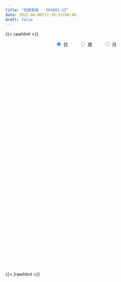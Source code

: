 ```yaml
---
title: "百胜智能 - 301083.SZ"
date: 2022-06-06T17:30:21+08:00
draft: false
---
```

{{< rawhtml >}}
    <div style="text-align: center">
        <label style="padding: 1rem;"><input style="margin-right: .5rem" type="radio" name="period" value="D" checked onclick="period_change(this)">日</label>
        <label style="padding: 1rem;"><input style="margin-right: .5rem" type="radio" name="period" value="W" onclick="period_change(this)">周</label>
        <label style="padding: 1rem;"><input style="margin-right: .5rem" type="radio" name="period" value="M" onclick="period_change(this)">月</label>
    </div>
    <div id="chart" style="height: 700px;"></div> 
    <script type="text/javascript">
        const D_v = [259753.42,281724.18,229793.17,205559.41,165729.0,131655.71,111726.86,92489.84,109242.85,99822.39,102806.92,100089.83,131588.32,106658.79,123686.01,145316.26,195138.86,124895.23,238772.41,122598.9,178616.36,100239.25,166193.8,120378.11,88326.82,86895.75,67533.92,41825.9,58372.83,47259.51,57982.69,27221.91,37201.31,24271.7,24135.17,40207.61,28471.89,30053.54,29220.84,48374.78,49648.62,40461.24,29357.32,21080.96,22304.9,22855.71,30246.7,15531.53,21370.84,20740.09,16429.32,16106.9,14215.53,22388.55,26474.08,17212.0,113679.0,68178.82,38889.9,34486.0,33640.32,85139.65,128459.77,88611.12,72539.69,47792.0,25453.5,28546.0,17743.72,20673.74,20874.16,18747.8,17129.06,17204.7,14621.38,20765.0,17183.38,13168.6,18136.38,19536.42,14372.44,13890.58,19248.65,24052.1,30813.99,15390.87,21581.37,12460.65,28822.99,24696.32,18968.94,21414.07,22155.58,19918.28,15469.41,11729.39,45244.88,35183.7,24692.0,23186.0,112126.92,168842.22,103514.14,67646.23,65092.57,61392.44,36670.0,26301.78,25039.55,29144.01,53907.6,44581.44,28776.8,27989.66,22451.78,13398.0,21402.88,12825.0,24572.2,11694.0,10647.58,15644.58,19245.0,17445.34,33678.99,24829.24,20135.9,16188.14,20359.08,17025.42,15887.17,11599.77,62067.16,50702.96,34176.83,30652.51,23990.44,19089.37,15154.49,17361.0,14393.93,12881.87,17539.86,10159.88,16724.14,13362.63,12071.94,14247.71,13821.82,16193.81,18290.0]
const D_histogram = [0.0,0.4160911681,0.4371484517,0.4254859993,0.2691507787,0.0820498557,-0.0617446212,-0.1388079523,-0.2271252328,-0.242682202,-0.2310492496,-0.1928847421,-0.1051902546,-0.0686662252,-0.0034316828,0.0559645196,0.1499416435,0.4485873437,0.3706322921,0.299189211,0.2750960868,0.184314151,0.1964706703,0.1846317583,0.1451892444,0.0684840478,-0.0155863959,-0.0691981192,-0.1313832536,-0.1398613719,-0.2134693192,-0.2527165848,-0.3265060928,-0.36372683,-0.3484433719,-0.295791076,-0.2435006749,-0.2197885066,-0.1789928178,-0.1081602968,-0.0449422688,-0.0465061394,-0.082104305,-0.0655054768,-0.0756236727,-0.097317571,-0.1587312208,-0.1661544123,-0.1345023587,-0.1071529887,-0.0907098764,-0.072823351,-0.0420402517,-0.0429823106,-0.0094167201,-0.0140345788,0.1114895496,0.1464621154,0.1569731182,0.153796016,0.1507899644,0.1936537434,0.1853601041,0.2113846497,0.1141215635,-0.0109048713,-0.1129305268,-0.2262046497,-0.2634943146,-0.2978281218,-0.2633747688,-0.211263486,-0.1586310985,-0.1061550871,-0.0741549654,-0.0852151685,-0.0669693647,-0.038178905,0.0060093409,0.0339059679,0.0538807178,0.0741020405,0.0734655058,0.0940831341,0.0661004347,0.0606645423,0.0720599499,0.0792033989,0.1061011697,0.1028854102,0.0954072148,0.071392088,0.002370237,-0.0593392877,-0.0811865946,-0.0862913725,-0.0523582092,-0.1092117598,-0.1182693056,-0.0902431039,0.1269652539,0.2264353449,0.2540370125,0.2211653084,0.2224467819,0.1271361258,0.0353403948,-0.0431389469,-0.0809797227,-0.0886280807,-0.0710058858,-0.0485173717,-0.0693575886,-0.0714324913,-0.1233772138,-0.133375713,-0.1436965995,-0.1335675247,-0.1695596167,-0.1696450262,-0.1513009266,-0.1411676495,-0.1561736862,-0.1385688938,-0.2006868669,-0.2656637807,-0.2703468504,-0.2714769524,-0.2160952928,-0.1404673618,-0.0736627936,-0.0023209423,0.112802587,0.1635598888,0.2041253037,0.2414544821,0.2499973571,0.2503289115,0.2423731318,0.2380221223,0.2183853302,0.2062919472,0.1448453865,0.1191738723,0.1061505833,0.0925612474,0.0740131209,0.0633713792,0.0587368046,0.0758454307,0.1061507209]
const D_fast = [0.0,0.5201139601,0.6504583567,0.745167404,0.6561198781,0.4895314191,0.3303007868,0.2185354677,0.073436879,-0.0027906407,-0.0489200007,-0.0589766787,0.0024202451,0.0217777182,0.08615434,0.1595416722,0.2910042069,0.7017967432,0.7164997645,0.7198539862,0.7645348837,0.7198314856,0.7811056725,0.8154247001,0.8122794972,0.7526953127,0.6647282699,0.5938170168,0.4987860691,0.4553426078,0.3283673306,0.2259409188,0.0705248877,-0.057627557,-0.1294549419,-0.150750415,-0.1593351826,-0.190570141,-0.1945226566,-0.1507302098,-0.098747749,-0.1119381545,-0.1680623963,-0.1678399373,-0.1968640514,-0.2428873425,-0.3439837974,-0.392945592,-0.394919128,-0.3943580053,-0.400592362,-0.4009116744,-0.380638638,-0.3923262745,-0.3611148641,-0.3692413675,-0.2158448517,-0.144256757,-0.0945024747,-0.0592305729,-0.0245391334,0.0667380814,0.1047844682,0.1836551761,0.1149224809,-0.0128301718,-0.143088459,-0.3129137443,-0.4160769879,-0.5248678256,-0.5562581648,-0.5569627534,-0.5439881405,-0.5180509009,-0.5045895205,-0.5369535158,-0.5354500531,-0.5162043197,-0.4705137386,-0.4341406196,-0.4006956903,-0.3619488574,-0.3442190157,-0.3000806039,-0.3115381945,-0.3018079514,-0.2723975564,-0.2454532576,-0.1920301944,-0.1695246013,-0.1531509931,-0.1593180978,-0.2277473895,-0.3042917362,-0.3464356917,-0.3731133128,-0.3522697018,-0.4364261923,-0.4750510645,-0.4695856388,-0.2206359675,-0.0645570402,0.0265538804,0.0489735034,0.1058666724,0.0423400478,-0.0406205845,-0.129884663,-0.1879703694,-0.2177757477,-0.2179050241,-0.207545853,-0.245725467,-0.2656584926,-0.3484475184,-0.3917899459,-0.4380349823,-0.4612977887,-0.5396797848,-0.5821764509,-0.6016575829,-0.6268162182,-0.6808656765,-0.6979031075,-0.8101927973,-0.9415856563,-1.0138554386,-1.0828547787,-1.0814969423,-1.0409858518,-0.9925969819,-0.9218353662,-0.7785111901,-0.6868639161,-0.5952671753,-0.4975743764,-0.4265321621,-0.3636183799,-0.3109808766,-0.2558263556,-0.2208668151,-0.1813872114,-0.2066224254,-0.2025004715,-0.1889861147,-0.1794351387,-0.179479985,-0.1742788819,-0.1642292554,-0.1281592716,-0.0713163012]
const D_slow = [0.0,0.104022792,0.213309905,0.3196814048,0.3869690994,0.4074815634,0.3920454081,0.35734342,0.3005621118,0.2398915613,0.1821292489,0.1339080634,0.1076104997,0.0904439434,0.0895860227,0.1035771526,0.1410625635,0.2532093994,0.3458674724,0.4206647752,0.4894387969,0.5355173346,0.5846350022,0.6307929418,0.6670902529,0.6842112648,0.6803146658,0.663015136,0.6301693227,0.5952039797,0.5418366499,0.4786575037,0.3970309805,0.306099273,0.21898843,0.145040661,0.0841654923,0.0292183656,-0.0155298388,-0.042569913,-0.0538054802,-0.0654320151,-0.0859580913,-0.1023344605,-0.1212403787,-0.1455697714,-0.1852525766,-0.2267911797,-0.2604167694,-0.2872050165,-0.3098824856,-0.3280883234,-0.3385983863,-0.3493439639,-0.351698144,-0.3552067887,-0.3273344013,-0.2907188724,-0.2514755929,-0.2130265889,-0.1753290978,-0.126915662,-0.0805756359,-0.0277294735,0.0008009174,-0.0019253005,-0.0301579322,-0.0867090946,-0.1525826733,-0.2270397037,-0.2928833959,-0.3456992674,-0.3853570421,-0.4118958138,-0.4304345552,-0.4517383473,-0.4684806885,-0.4780254147,-0.4765230795,-0.4680465875,-0.4545764081,-0.4360508979,-0.4176845215,-0.394163738,-0.3776386293,-0.3624724937,-0.3444575062,-0.3246566565,-0.2981313641,-0.2724100115,-0.2485582078,-0.2307101858,-0.2301176266,-0.2449524485,-0.2652490971,-0.2868219403,-0.2999114926,-0.3272144325,-0.3567817589,-0.3793425349,-0.3476012214,-0.2909923852,-0.2274831321,-0.172191805,-0.1165801095,-0.084796078,-0.0759609793,-0.0867457161,-0.1069906467,-0.1291476669,-0.1468991384,-0.1590284813,-0.1763678784,-0.1942260013,-0.2250703047,-0.2584142329,-0.2943383828,-0.327730264,-0.3701201681,-0.4125314247,-0.4503566563,-0.4856485687,-0.5246919903,-0.5593342137,-0.6095059304,-0.6759218756,-0.7435085882,-0.8113778263,-0.8654016495,-0.90051849,-0.9189341884,-0.9195144239,-0.8913137772,-0.8504238049,-0.799392479,-0.7390288585,-0.6765295192,-0.6139472914,-0.5533540084,-0.4938484778,-0.4392521453,-0.3876791585,-0.3514678119,-0.3216743438,-0.295136698,-0.2719963861,-0.2534931059,-0.2376502611,-0.22296606,-0.2040047023,-0.1774670221]
const D_data = [['2021-10-21', 16.51, 16.88, 16.51, 18.18],['2021-10-22', 17.68, 23.4, 17.37, 24.63],['2021-10-25', 21.0, 20.0, 19.66, 21.75],['2021-10-26', 18.65, 20.0, 18.4, 20.99],['2021-10-27', 18.81, 18.06, 17.81, 19.15],['2021-10-28', 17.8, 16.94, 16.91, 18.45],['2021-10-29', 16.52, 16.65, 16.39, 17.14],['2021-11-01', 16.45, 16.86, 15.83, 16.88],['2021-11-02', 16.7, 16.17, 16.02, 17.52],['2021-11-03', 15.91, 16.65, 15.79, 16.78],['2021-11-04', 16.5, 16.82, 16.4, 17.25],['2021-11-05', 16.66, 17.14, 16.6, 17.44],['2021-11-08', 16.99, 18.0, 16.71, 18.4],['2021-11-09', 17.77, 17.64, 17.53, 18.22],['2021-11-10', 17.5, 18.26, 16.92, 18.3],['2021-11-11', 17.84, 18.56, 17.81, 18.88],['2021-11-12', 18.36, 19.51, 18.36, 20.6],['2021-11-15', 20.0, 23.41, 20.0, 23.41],['2021-11-16', 23.5, 19.66, 19.5, 23.5],['2021-11-17', 19.2, 19.66, 19.2, 20.34],['2021-11-18', 19.41, 20.29, 18.6, 20.47],['2021-11-19', 19.88, 19.4, 19.39, 20.13],['2021-11-22', 19.4, 20.71, 19.07, 21.17],['2021-11-23', 20.5, 20.65, 20.34, 21.33],['2021-11-24', 20.65, 20.39, 20.25, 20.89],['2021-11-25', 20.39, 19.79, 19.77, 20.64],['2021-11-26', 19.8, 19.38, 19.32, 20.17],['2021-11-29', 19.03, 19.45, 18.96, 19.7],['2021-11-30', 19.51, 19.04, 18.93, 19.81],['2021-12-01', 18.92, 19.5, 18.9, 19.58],['2021-12-02', 19.45, 18.4, 18.35, 19.58],['2021-12-03', 18.39, 18.41, 18.15, 18.55],['2021-12-06', 18.41, 17.5, 17.45, 18.47],['2021-12-07', 17.89, 17.43, 17.26, 17.9],['2021-12-08', 17.55, 17.78, 17.4, 17.81],['2021-12-09', 17.65, 18.2, 17.65, 18.34],['2021-12-10', 18.0, 18.28, 17.86, 18.33],['2021-12-13', 18.23, 17.95, 17.8, 18.26],['2021-12-14', 17.87, 18.18, 17.82, 18.26],['2021-12-15', 18.09, 18.74, 18.06, 18.88],['2021-12-16', 18.53, 18.94, 18.47, 19.07],['2021-12-17', 19.07, 18.25, 18.15, 19.1],['2021-12-20', 18.06, 17.66, 17.63, 18.33],['2021-12-21', 17.79, 18.19, 17.67, 18.21],['2021-12-22', 18.19, 17.8, 17.76, 18.19],['2021-12-23', 17.8, 17.48, 17.43, 17.86],['2021-12-24', 17.52, 16.63, 16.62, 17.53],['2021-12-27', 16.65, 16.96, 16.65, 17.04],['2021-12-28', 17.01, 17.36, 17.0, 17.67],['2021-12-29', 17.2, 17.33, 17.01, 17.5],['2021-12-30', 17.33, 17.19, 17.16, 17.52],['2021-12-31', 17.25, 17.19, 17.17, 17.47],['2022-01-04', 17.25, 17.39, 17.11, 17.45],['2022-01-05', 17.4, 16.99, 16.72, 17.45],['2022-01-06', 16.95, 17.44, 16.85, 17.56],['2022-01-07', 17.44, 16.98, 16.88, 17.57],['2022-01-10', 16.98, 18.93, 16.82, 19.5],['2022-01-11', 18.84, 18.29, 18.09, 18.93],['2022-01-12', 18.29, 18.19, 17.97, 18.29],['2022-01-13', 18.18, 18.13, 17.95, 18.36],['2022-01-14', 17.94, 18.21, 17.66, 18.26],['2022-01-17', 18.25, 19.01, 18.15, 19.15],['2022-01-18', 19.71, 18.6, 18.4, 20.58],['2022-01-19', 18.02, 19.23, 18.0, 19.78],['2022-01-20', 18.9, 17.62, 17.52, 18.98],['2022-01-21', 17.54, 16.71, 16.63, 17.71],['2022-01-24', 16.66, 16.33, 16.08, 16.73],['2022-01-25', 16.29, 15.46, 15.42, 16.42],['2022-01-26', 15.54, 15.79, 15.54, 15.96],['2022-01-27', 15.72, 15.38, 15.36, 16.06],['2022-01-28', 15.55, 15.98, 15.51, 16.03],['2022-02-07', 16.21, 16.2, 15.92, 16.45],['2022-02-08', 16.08, 16.29, 16.05, 16.42],['2022-02-09', 16.32, 16.41, 16.18, 16.46],['2022-02-10', 16.4, 16.25, 16.22, 16.46],['2022-02-11', 16.1, 15.64, 15.59, 16.17],['2022-02-14', 15.55, 15.9, 15.53, 16.18],['2022-02-15', 15.9, 16.05, 15.69, 16.08],['2022-02-16', 16.19, 16.36, 16.08, 16.46],['2022-02-17', 16.4, 16.3, 16.22, 16.6],['2022-02-18', 16.12, 16.3, 16.06, 16.36],['2022-02-21', 16.2, 16.4, 16.18, 16.45],['2022-02-22', 16.3, 16.19, 15.88, 16.39],['2022-02-23', 16.25, 16.52, 16.11, 16.7],['2022-02-24', 16.45, 15.9, 15.66, 16.67],['2022-02-25', 16.08, 16.09, 15.93, 16.57],['2022-02-28', 16.1, 16.32, 15.67, 16.43],['2022-03-01', 16.48, 16.33, 16.19, 16.48],['2022-03-02', 16.2, 16.7, 16.11, 16.78],['2022-03-03', 16.64, 16.43, 16.24, 16.7],['2022-03-04', 16.31, 16.39, 16.23, 16.6],['2022-03-07', 16.31, 16.13, 15.85, 16.41],['2022-03-08', 16.3, 15.31, 15.31, 16.3],['2022-03-09', 15.31, 14.99, 14.31, 15.48],['2022-03-10', 15.16, 15.17, 15.16, 15.53],['2022-03-11', 15.0, 15.2, 14.63, 15.24],['2022-03-14', 15.14, 15.67, 14.81, 16.19],['2022-03-15', 15.3, 14.36, 14.33, 15.8],['2022-03-16', 14.43, 14.64, 13.92, 14.76],['2022-03-17', 14.67, 15.02, 14.61, 15.28],['2022-03-18', 15.01, 18.02, 14.82, 18.02],['2022-03-21', 18.85, 17.5, 17.07, 19.45],['2022-03-22', 17.2, 17.1, 16.83, 17.96],['2022-03-23', 17.01, 16.49, 16.37, 17.17],['2022-03-24', 16.39, 16.99, 16.2, 16.99],['2022-03-25', 16.68, 15.65, 15.65, 16.98],['2022-03-28', 15.45, 15.24, 14.96, 15.53],['2022-03-29', 15.25, 14.93, 14.85, 15.34],['2022-03-30', 15.02, 15.06, 14.75, 15.11],['2022-03-31', 14.93, 15.23, 14.82, 15.29],['2022-04-01', 15.0, 15.49, 14.52, 15.7],['2022-04-06', 15.0, 15.59, 14.97, 16.1],['2022-04-07', 15.73, 14.98, 14.96, 15.73],['2022-04-08', 14.99, 15.07, 14.67, 15.45],['2022-04-11', 14.9, 14.19, 14.13, 14.92],['2022-04-12', 14.19, 14.41, 14.02, 14.47],['2022-04-13', 14.25, 14.2, 14.02, 14.85],['2022-04-14', 14.23, 14.3, 14.21, 14.48],['2022-04-15', 14.25, 13.48, 12.98, 14.25],['2022-04-18', 13.38, 13.64, 13.04, 13.73],['2022-04-19', 13.4, 13.73, 13.4, 13.77],['2022-04-20', 13.74, 13.52, 13.52, 13.95],['2022-04-21', 13.33, 13.0, 12.95, 13.85],['2022-04-22', 13.0, 13.22, 12.75, 13.4],['2022-04-25', 12.79, 11.88, 11.83, 12.88],['2022-04-26', 11.86, 11.22, 11.1, 12.05],['2022-04-27', 10.99, 11.47, 10.86, 11.53],['2022-04-28', 11.35, 11.17, 11.14, 11.62],['2022-04-29', 11.26, 11.71, 11.21, 11.88],['2022-05-05', 11.7, 12.05, 11.6, 12.28],['2022-05-06', 11.69, 12.11, 11.6, 12.38],['2022-05-09', 12.11, 12.38, 12.02, 12.48],['2022-05-10', 12.37, 13.35, 12.25, 14.5],['2022-05-11', 13.12, 12.98, 12.9, 13.8],['2022-05-12', 12.72, 13.13, 12.71, 13.5],['2022-05-13', 13.11, 13.37, 13.01, 13.57],['2022-05-16', 13.4, 13.23, 13.19, 13.65],['2022-05-17', 13.2, 13.26, 13.06, 13.35],['2022-05-18', 13.26, 13.25, 13.16, 13.45],['2022-05-19', 13.0, 13.38, 13.0, 13.5],['2022-05-20', 13.49, 13.24, 13.21, 13.57],['2022-05-23', 13.24, 13.36, 13.2, 13.48],['2022-05-24', 13.33, 12.63, 12.63, 13.4],['2022-05-25', 12.69, 12.9, 12.63, 12.98],['2022-05-26', 12.88, 13.0, 12.62, 13.16],['2022-05-27', 13.24, 12.96, 12.86, 13.25],['2022-05-30', 13.07, 12.84, 12.68, 13.1],['2022-05-31', 12.8, 12.88, 12.51, 12.89],['2022-06-01', 12.88, 12.93, 12.78, 13.07],['2022-06-02', 12.91, 13.26, 12.8, 13.29],['2022-06-06', 13.26, 13.6, 13.26, 13.63]]
const W_v = [541477.6,844464.15,504451.83,702388.24,765122.15,529328.4,232662.84,154287.68,197759.02,125845.59,90178.68,80290.16,288874.04,422542.23,113291.12,88467.94,82397.22,103396.19,106530.27,90686.73,240433.5,466487.6,171062.94,101347.9,94649.86,74676.5,115191.35,32912.59,189199.23,89989.23,70668.38,56335.28,18290.0]
const W_histogram = [0.0,-0.4307692308,-0.6459329389,-0.5932306254,-0.532313535,-0.4624841163,-0.450301882,-0.4202572324,-0.3732521394,-0.418700022,-0.3796363764,-0.3379246561,-0.2040721366,-0.19324142,-0.2105061128,-0.2191067453,-0.1575090009,-0.1103037019,-0.0417954758,-0.0585193607,0.1282538214,0.1012780723,0.0825489512,0.0531897301,-0.0560810699,-0.1247054304,-0.2437438387,-0.2656933259,-0.1701499701,-0.0942916638,-0.0441059226,0.0244727039,0.1034815581]
const W_fast = [0.0,-0.5384615385,-0.9151084813,-1.0107138241,-1.0828751175,-1.1286667279,-1.2290599641,-1.3040796226,-1.3503875644,-1.5005104526,-1.5563559011,-1.5991253448,-1.5162908594,-1.5537704979,-1.6236617189,-1.6870390377,-1.6648185435,-1.64518917,-1.5871298128,-1.6184835379,-1.3996469004,-1.4013031315,-1.3993950147,-1.4154568034,-1.5387478708,-1.638548589,-1.8185229569,-1.9068957755,-1.8538899123,-1.801604522,-1.7624452614,-1.6877484589,-1.5828692152]
const W_slow = [0.0,-0.1076923077,-0.2691755424,-0.4174831988,-0.5505615825,-0.6661826116,-0.7787580821,-0.8838223902,-0.977135425,-1.0818104305,-1.1767195246,-1.2612006887,-1.3122187228,-1.3605290778,-1.413155606,-1.4679322924,-1.5073095426,-1.5348854681,-1.545334337,-1.5599641772,-1.5279007218,-1.5025812038,-1.481943966,-1.4686465334,-1.4826668009,-1.5138431585,-1.5747791182,-1.6412024497,-1.6837399422,-1.7073128582,-1.7183393388,-1.7122211628,-1.6863507733]
const W_data = [['2021-10-22', 16.51, 23.4, 16.51, 24.63],['2021-10-29', 21.0, 16.65, 16.39, 21.75],['2021-11-05', 16.45, 17.14, 15.79, 17.52],['2021-11-12', 16.99, 19.51, 16.71, 20.6],['2021-11-19', 20.0, 19.4, 18.6, 23.5],['2021-11-26', 19.4, 19.38, 19.07, 21.33],['2021-12-03', 19.03, 18.41, 18.15, 19.81],['2021-12-10', 18.41, 18.28, 17.26, 18.47],['2021-12-17', 18.23, 18.25, 17.8, 19.1],['2021-12-24', 18.06, 16.63, 16.62, 18.33],['2021-12-31', 16.65, 17.19, 16.65, 17.67],['2022-01-07', 17.25, 16.98, 16.72, 17.57],['2022-01-14', 16.98, 18.21, 16.82, 19.5],['2022-01-21', 18.25, 16.71, 16.63, 20.58],['2022-01-28', 16.66, 15.98, 15.36, 16.73],['2022-02-11', 16.21, 15.64, 15.59, 16.46],['2022-02-18', 15.55, 16.3, 15.53, 16.6],['2022-02-25', 16.2, 16.09, 15.66, 16.7],['2022-03-04', 16.1, 16.39, 15.67, 16.78],['2022-03-11', 16.31, 15.2, 14.31, 16.41],['2022-03-18', 15.14, 18.02, 13.92, 18.02],['2022-03-25', 18.85, 15.65, 15.65, 19.45],['2022-04-01', 15.45, 15.49, 14.52, 15.7],['2022-04-08', 15.0, 15.07, 14.67, 16.1],['2022-04-15', 14.9, 13.48, 12.98, 14.92],['2022-04-22', 13.38, 13.22, 12.75, 13.95],['2022-04-29', 12.79, 11.71, 10.86, 12.88],['2022-05-06', 11.7, 12.11, 11.6, 12.38],['2022-05-13', 12.11, 13.37, 12.02, 14.5],['2022-05-20', 13.4, 13.24, 13.0, 13.65],['2022-05-27', 13.24, 12.96, 12.62, 13.48],['2022-06-02', 13.07, 13.26, 12.51, 13.29],['2022-06-10', 13.26, 13.6, 13.26, 13.63]]
const M_v = [1385941.7500000002,2601489.3499999992,700535.08,904997.5499999999,295842.72,999712.0700000001,439773.2100000001,409089.08,48305.63]
const M_histogram = [0.0,0.1525242165,0.1217175575,0.0181834792,-0.0266313739,-0.1234914465,-0.4026903506,-0.4813169776,-0.4577279795]
const M_fast = [0.0,0.1906552707,0.190278001,0.0912897926,0.039817096,-0.0879158383,-0.46778733,-0.6667432014,-0.7575861982]
const M_slow = [0.0,0.0381310541,0.0685604435,0.0731063133,0.0664484698,0.0355756082,-0.0650969794,-0.1854262238,-0.2998582187]
const M_data = [['2021-10-29', 16.51, 16.65, 16.39, 24.63],['2021-11-30', 16.45, 19.04, 15.79, 23.5],['2021-12-31', 18.92, 17.19, 16.62, 19.58],['2022-01-28', 17.25, 15.98, 15.36, 20.58],['2022-02-28', 16.21, 16.32, 15.53, 16.7],['2022-03-31', 16.48, 15.23, 13.92, 19.45],['2022-04-29', 15.0, 11.71, 10.86, 16.1],['2022-05-31', 11.7, 12.88, 11.6, 14.5],['2022-06-30', 12.88, 13.6, 12.78, 13.63]]
        const D_a = [null,24.63,null,null,null,null,null,null,null,15.79,null,null,null,null,null,null,null,null,23.5,null,null,null,null,null,null,null,null,null,null,null,null,null,null,17.26,null,null,null,null,null,null,null,19.1,null,null,null,null,16.62,null,null,null,null,null,null,null,null,null,null,null,null,null,null,null,20.58,null,null,null,null,null,null,15.36,null,null,null,null,null,null,null,null,null,null,null,null,null,null,null,null,null,null,16.78,null,null,null,null,null,null,null,null,null,13.92,null,null,null,null,null,null,null,null,null,null,null,null,16.1,null,null,null,null,null,null,null,null,null,null,null,null,null,null,10.86,null,null,null,null,null,14.5,null,null,null,null,null,null,null,null,null,null,null,null,null,null,12.51,null,null,null]
const W_a = [null,null,15.79,null,null,null,null,null,null,null,null,null,null,20.58,null,null,null,null,null,null,null,null,null,null,null,null,10.86,null,null,null,null,null,null]
const M_a = [null,null,null,null,null,null,null,null,null]
        const D_b = [[{ coord: ['2021-10-22', 23.5] }, { coord: ['2022-01-18', 17.26] }],[{ coord: ['2022-01-27', 16.1] }, { coord: ['2022-04-06', 15.36] }]]
const W_b = []
const M_b = []
    </script>
{{< /rawhtml >}}